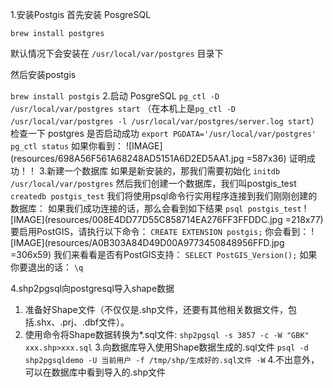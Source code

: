 1.安装Postgis
  首先安装 PosgreSQL
  
  `brew install postgres`
  
  默认情况下会安装在 `/usr/local/var/postgres` 目录下
  
  然后安装postgis
  
  `brew install postgis`
2.启动 PosgreSQL
  `pg_ctl -D /usr/local/var/postgres start`
  （在本机上是`pg_ctl -D /usr/local/var/postgres -l /usr/local/var/postgres/server.log start`）
  检查一下 postgres 是否启动成功
  `export PGDATA='/usr/local/var/postgres'`
  `pg_ctl status`
  如果你看到：
  ![IMAGE](resources/698A56F561A68248AD5151A6D2ED5AA1.jpg =587x36)
  证明成功！！
3.新建一个数据库
  如果是新安装的，那我们需要初始化
  `initdb /usr/local/var/postgres`
  然后我们创建一个数据库，我们叫postgis_test
  `createdb postgis_test`
  我们将使用psql命令行实用程序连接到我们刚刚创建的数据库：
  如果我们成功连接的话，那么会看到如下结果
  `psql postgis_test`
  ![IMAGE](resources/008E4DD77D55C858714EA276FF3FFDDC.jpg =218x77)
  要启用PostGIS，请执行以下命令：
  `CREATE EXTENSION postgis;`
  你会看到：
  ![IMAGE](resources/A0B303A84D49D00A9773450848956FFD.jpg =306x59)
  我们来看看是否有PostGIS支持：
  `SELECT PostGIS_Version();`
  如果你要退出的话：
  `\q`
  
4.shp2pgsql向postgresql导入shape数据
  1. 准备好Shape文件（不仅仅是.shp文件，还要有其他相关数据文件，包括.shx、.prj、.dbf文件）。
  2. 使用命令将Shape数据转换为*.sql文件:
  `shp2pgsql -s 3857 -c -W "GBK" xxx.shp>xxx.sql`
  3.向数据库导入使用Shape数据生成的.sql文件
  `psql -d shp2pgsqldemo -U 当前用户 -f /tmp/shp/生成好的.sql文件 -W`
  4.不出意外，可以在数据库中看到导入的.shp文件